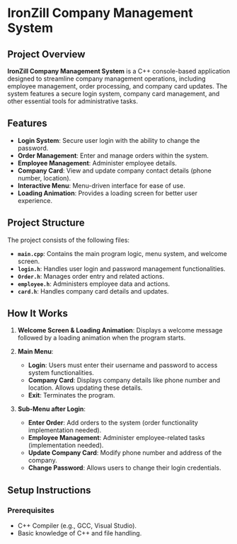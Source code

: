 # IronZill Company Management System

## Project Overview

**IronZill Company Management System** is a C++ console-based application designed to streamline company management operations, including employee management, order processing, and company card updates. The system features a secure login system, company card management, and other essential tools for administrative tasks.

## Features

- **Login System**: Secure user login with the ability to change the password.
- **Order Management**: Enter and manage orders within the system.
- **Employee Management**: Administer employee details.
- **Company Card**: View and update company contact details (phone number, location).
- **Interactive Menu**: Menu-driven interface for ease of use.
- **Loading Animation**: Provides a loading screen for better user experience.

## Project Structure

The project consists of the following files:

- **`main.cpp`**: Contains the main program logic, menu system, and welcome screen.
- **`login.h`**: Handles user login and password management functionalities.
- **`Order.h`**: Manages order entry and related actions.
- **`employee.h`**: Administers employee data and actions.
- **`card.h`**: Handles company card details and updates.

## How It Works

1. **Welcome Screen & Loading Animation**: Displays a welcome message followed by a loading animation when the program starts.

2. **Main Menu**:
    - **Login**: Users must enter their username and password to access system functionalities.
    - **Company Card**: Displays company details like phone number and location. Allows updating these details.
    - **Exit**: Terminates the program.

3. **Sub-Menu after Login**:
    - **Enter Order**: Add orders to the system (order functionality implementation needed).
    - **Employee Management**: Administer employee-related tasks (implementation needed).
    - **Update Company Card**: Modify phone number and address of the company.
    - **Change Password**: Allows users to change their login credentials.

## Setup Instructions

### Prerequisites
- C++ Compiler (e.g., GCC, Visual Studio).
- Basic knowledge of C++ and file handling.

